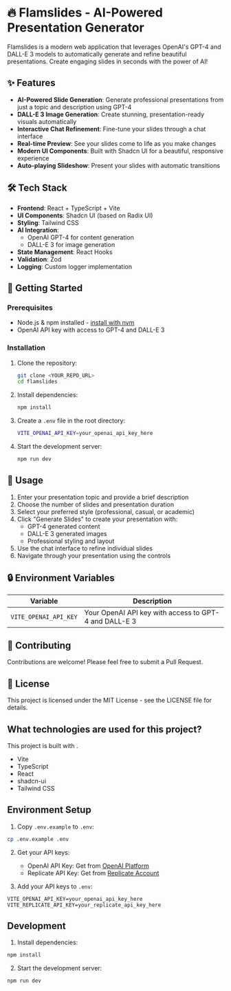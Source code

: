 # 🔥 Flamslides - AI-Powered Presentation Generator

Flamslides is a modern web application that leverages OpenAI's GPT-4 and DALL-E 3 models to automatically generate and refine beautiful presentations. Create engaging slides in seconds with the power of AI!

## ✨ Features

- **AI-Powered Slide Generation**: Generate professional presentations from just a topic and description using GPT-4
- **DALL-E 3 Image Generation**: Create stunning, presentation-ready visuals automatically
- **Interactive Chat Refinement**: Fine-tune your slides through a chat interface
- **Real-time Preview**: See your slides come to life as you make changes
- **Modern UI Components**: Built with Shadcn UI for a beautiful, responsive experience
- **Auto-playing Slideshow**: Present your slides with automatic transitions

## 🛠️ Tech Stack

- **Frontend**: React + TypeScript + Vite
- **UI Components**: Shadcn UI (based on Radix UI)
- **Styling**: Tailwind CSS
- **AI Integration**: 
  - OpenAI GPT-4 for content generation
  - DALL-E 3 for image generation
- **State Management**: React Hooks
- **Validation**: Zod
- **Logging**: Custom logger implementation

## 🚀 Getting Started

### Prerequisites

- Node.js & npm installed - [install with nvm](https://github.com/nvm-sh/nvm#installing-and-updating)
- OpenAI API key with access to GPT-4 and DALL-E 3

### Installation

1. Clone the repository:
   ```sh
   git clone <YOUR_REPO_URL>
   cd flamslides
   ```

2. Install dependencies:
   ```sh
   npm install
   ```

3. Create a `.env` file in the root directory:
   ```sh
   VITE_OPENAI_API_KEY=your_openai_api_key_here
   ```

4. Start the development server:
   ```sh
   npm run dev
   ```

## 🎯 Usage

1. Enter your presentation topic and provide a brief description
2. Choose the number of slides and presentation duration
3. Select your preferred style (professional, casual, or academic)
4. Click "Generate Slides" to create your presentation with:
   - GPT-4 generated content
   - DALL-E 3 generated images
   - Professional styling and layout
5. Use the chat interface to refine individual slides
6. Navigate through your presentation using the controls

## 🔒 Environment Variables

| Variable | Description |
|----------|-------------|
| `VITE_OPENAI_API_KEY` | Your OpenAI API key with access to GPT-4 and DALL-E 3 |

## 🤝 Contributing

Contributions are welcome! Please feel free to submit a Pull Request.

## 📝 License

This project is licensed under the MIT License - see the LICENSE file for details.


## What technologies are used for this project?

This project is built with .

- Vite
- TypeScript
- React
- shadcn-ui
- Tailwind CSS

## Environment Setup

1. Copy `.env.example` to `.env`:
```bash
cp .env.example .env
```

2. Get your API keys:
   - OpenAI API Key: Get from [OpenAI Platform](https://platform.openai.com/api-keys)
   - Replicate API Key: Get from [Replicate Account](https://replicate.com/account/api-tokens)

3. Add your API keys to `.env`:
```env
VITE_OPENAI_API_KEY=your_openai_api_key_here
VITE_REPLICATE_API_KEY=your_replicate_api_key_here
```

## Development

1. Install dependencies:
```bash
npm install
```

2. Start the development server:
```bash
npm run dev
```

